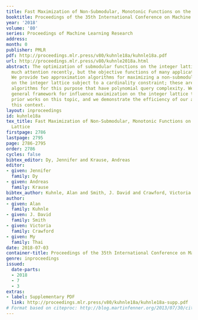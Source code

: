 ```yaml
---
title: Fast Maximization of Non-Submodular, Monotonic Functions on the Integer Lattice
booktitle: Proceedings of the 35th International Conference on Machine Learning
year: '2018'
volume: '80'
series: Proceedings of Machine Learning Research
address: 
month: 0
publisher: PMLR
pdf: http://proceedings.mlr.press/v80/kuhnle18a/kuhnle18a.pdf
url: http://proceedings.mlr.press/v80/kuhnle2018a.html
abstract: The optimization of submodular functions on the integer lattice has received
  much attention recently, but the objective functions of many applications are non-submodular.
  We provide two approximation algorithms for maximizing a non-submodular function
  on the integer lattice subject to a cardinality constraint; these are the first
  algorithms for this purpose that have polynomial query complexity. We propose a
  general framework for influence maximization on the integer lattice that generalizes
  prior works on this topic, and we demonstrate the efficiency of our algorithms in
  this context.
layout: inproceedings
id: kuhnle18a
tex_title: Fast Maximization of Non-Submodular, Monotonic Functions on the Integer
  Lattice
firstpage: 2786
lastpage: 2795
page: 2786-2795
order: 2786
cycles: false
bibtex_editor: Dy, Jennifer and Krause, Andreas
editor:
- given: Jennifer
  family: Dy
- given: Andreas
  family: Krause
bibtex_author: Kuhnle, Alan and Smith, J. David and Crawford, Victoria and Thai, My
author:
- given: Alan
  family: Kuhnle
- given: J. David
  family: Smith
- given: Victoria
  family: Crawford
- given: My
  family: Thai
date: 2018-07-03
container-title: Proceedings of the 35th International Conference on Machine Learning
genre: inproceedings
issued:
  date-parts:
  - 2018
  - 7
  - 3
extras:
- label: Supplementary PDF
  link: http://proceedings.mlr.press/v80/kuhnle18a/kuhnle18a-supp.pdf
# Format based on citeproc: http://blog.martinfenner.org/2013/07/30/citeproc-yaml-for-bibliographies/
---
```

